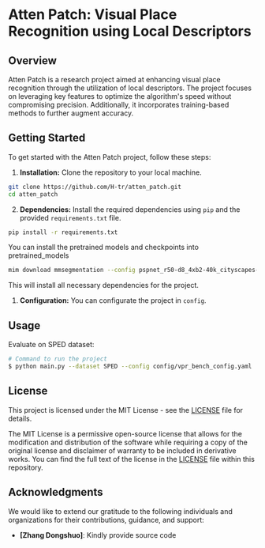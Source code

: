 # Atten Patch: Visual Place Recognition using Local Descriptors

## Overview

Atten Patch is a research project aimed at enhancing visual place recognition through the utilization of local descriptors. The project focuses on leveraging key features to optimize the algorithm's speed without compromising precision. Additionally, it incorporates training-based methods to further augment accuracy.

## Getting Started

To get started with the Atten Patch project, follow these steps:

1. **Installation:** Clone the repository to your local machine.

```bash
git clone https://github.com/H-tr/atten_patch.git
cd atten_patch
```

2. **Dependencies:** Install the required dependencies using `pip` and the provided `requirements.txt` file.

```bash
pip install -r requirements.txt
```

You can install the pretrained models and checkpoints into pretrained_models
```bash
mim download mmsegmentation --config pspnet_r50-d8_4xb2-40k_cityscapes-512x1024 --dest pretrained_models
```

This will install all necessary dependencies for the project.

1. **Configuration:** You can configurate the project in `config`.

## Usage
Evaluate on SPED dataset:

```bash
# Command to run the project
$ python main.py --dataset SPED --config config/vpr_bench_config.yaml
```

## License

This project is licensed under the MIT License - see the [LICENSE](LICENSE) file for details.

The MIT License is a permissive open-source license that allows for the modification and distribution of the software while requiring a copy of the original license and disclaimer of warranty to be included in derivative works. You can find the full text of the license in the [LICENSE](LICENSE) file within this repository.

## Acknowledgments

We would like to extend our gratitude to the following individuals and organizations for their contributions, guidance, and support:

- **[Zhang Dongshuo]**: Kindly provide source code
